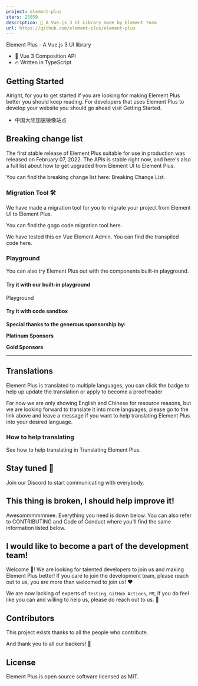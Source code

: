 ```yaml
---
project: element-plus
stars: 25059
description: 🎉 A Vue.js 3 UI Library made by Element team
url: https://github.com/element-plus/element-plus
---
```


  

Element Plus - A Vue.js 3 UI library

-   💪 Vue 3 Composition API
-   🔥 Written in TypeScript

Getting Started
---------------

Alright, for you to get started if you are looking for making Element Plus better you should keep reading. For developers that uses Element Plus to develop your website you should go ahead visit Getting Started.

-   中国大陆加速镜像站点

Breaking change list
--------------------

The first stable release of Element Plus suitable for use in production was released on February 07, 2022. The APIs is stable right now, and here's also a full list about how to get upgraded from Element UI to Element Plus.

You can find the breaking change list here: Breaking Change List.

### Migration Tool 🛠️

We have made a migration tool for you to migrate your project from Element UI to Element Plus.

You can find the gogo code migration tool here.

We have tested this on Vue Element Admin. You can find the transpiled code here.

### Playground

You can also try Element Plus out with the components built-in playground.

#### Try it with our built-in playground

Playground

#### Try it with code sandbox

**Special thanks to the generous sponsorship by:**

  

**Platinum Sponsors**

**Gold Sponsors**

* * *

Translations
------------

Element Plus is translated to multiple languages, you can click the badge to help up update the translation or apply to become a proofreader

For now we are only showing English and Chinese for resource reasons, but we are looking forward to translate it into more languages, please go to the link above and leave a message if you want to help translating Element Plus into your desired language.

### How to help translating

See how to help translating in Translating Element Plus.

Stay tuned 👀
-------------

Join our Discord to start communicating with everybody.

This thing is broken, I should help improve it!
-----------------------------------------------

Awesommmmmmee. Everything you need is down below. You can also refer to CONTRIBUTING and Code of Conduct where you'll find the same information listed below.

I would like to become a part of the development team!
------------------------------------------------------

Welcome 🤩! We are looking for talented developers to join us and making Element Plus better! If you care to join the development team, please reach out to us, you are more than welcomed to join us! ❤️

We are now lacking of experts of `Testing`, `GitHub Actions`, `PM`, if you do feel like you can and willing to help us, please do reach out to us. 🙏

Contributors
------------

This project exists thanks to all the people who contribute.

And thank you to all our backers! 🙏

License
-------

Element Plus is open source software licensed as MIT.
